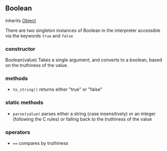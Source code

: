 ## Boolean
inherits [Object](object.md)

There are two singleton instances of Boolean in the interpreter accessible via the keywords `true` and `false`

### constructor
Boolean(value)
Takes a single argument, and converts to a boolean, based on the truthiness of the value.

### methods
- `to_string()` returns either "true" or "false"

### static methods
- `parse(value)` parses either a string (case insensitively) or an integer (following the C rules) or falling back to the truthiness of the value

### operators
- `==` compares by truthiness
